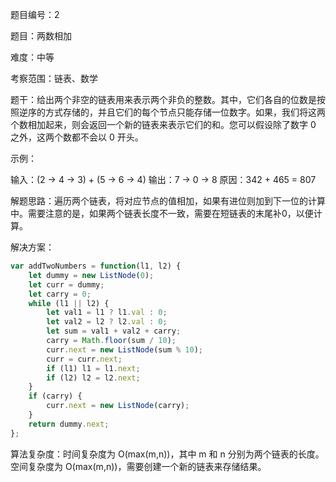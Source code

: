 题目编号：2

题目：两数相加

难度：中等

考察范围：链表、数学

题干：给出两个非空的链表用来表示两个非负的整数。其中，它们各自的位数是按照逆序的方式存储的，并且它们的每个节点只能存储一位数字。如果，我们将这两个数相加起来，则会返回一个新的链表来表示它们的和。您可以假设除了数字 0 之外，这两个数都不会以 0 开头。

示例：

输入：(2 -> 4 -> 3) + (5 -> 6 -> 4)
输出：7 -> 0 -> 8
原因：342 + 465 = 807

解题思路：遍历两个链表，将对应节点的值相加，如果有进位则加到下一位的计算中。需要注意的是，如果两个链表长度不一致，需要在短链表的末尾补0，以便计算。

解决方案：

```javascript
var addTwoNumbers = function(l1, l2) {
    let dummy = new ListNode(0);
    let curr = dummy;
    let carry = 0;
    while (l1 || l2) {
        let val1 = l1 ? l1.val : 0;
        let val2 = l2 ? l2.val : 0;
        let sum = val1 + val2 + carry;
        carry = Math.floor(sum / 10);
        curr.next = new ListNode(sum % 10);
        curr = curr.next;
        if (l1) l1 = l1.next;
        if (l2) l2 = l2.next;
    }
    if (carry) {
        curr.next = new ListNode(carry);
    }
    return dummy.next;
};
```

算法复杂度：时间复杂度为 O(max(m,n))，其中 m 和 n 分别为两个链表的长度。空间复杂度为 O(max(m,n))，需要创建一个新的链表来存储结果。